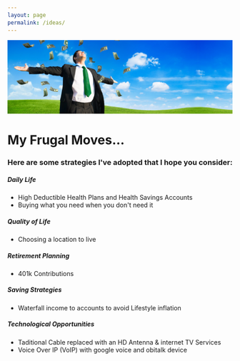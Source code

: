 ```yaml
---
layout: page
permalink: /ideas/
---
```


![Show me the Money](/images/list_banner.jpg "Show me the Money Screenshot")

# My Frugal Moves...

### Here are some strategies I've adopted that I hope you consider:

##### Daily Life

* High Deductible Health Plans and Health Savings Accounts
* Buying what you need when you don't need it

##### Quality of Life

* Choosing a location to live

##### Retirement Planning

* 401k Contributions

##### Saving Strategies

* Waterfall income to accounts to avoid Lifestyle inflation

##### Technological Opportunities

* Taditional Cable replaced with an HD Antenna & internet TV Services
* Voice Over IP (VoIP) with google voice and obitalk device












